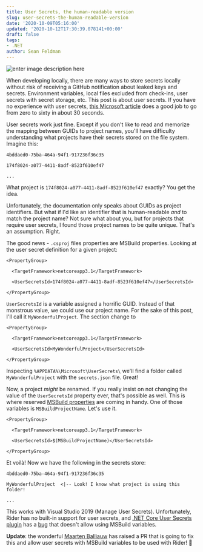 ```yaml
---
title: User Secrets, the human-readable version
slug: user-secrets-the-human-readable-version
date: '2020-10-09T05:16:00'
updated: '2020-10-12T17:30:39.078141+00:00'
draft: false
tags:
- .NET
author: Sean Feldman
---
```

![enter image description here][1]

When developing locally, there are many ways to store secrets locally without risk of receiving a GitHub notification about leaked keys and secrets. Environment variables, local files excluded from check-ins, user secrets with secret storage, etc. This post is about user secrets. If you have no experience with user secrets, [this Microsoft article][2] does a good job to go from zero to sixty in about 30 seconds. 

User secrets work just fine. Except if you don't like to read and memorize the mapping between GUIDs to project names, you'll have difficulty understanding what projects have their secrets stored on the file system. Imagine this:

```
4bddaed0-75ba-464a-94f1-917236f36c35
174f8024-a077-4411-8adf-8523f610ef47
...
```

What project is `174f8024-a077-4411-8adf-8523f610ef47` exactly? You get the idea.

Unfortunately, the documentation only speaks about GUIDs as project identifiers. But what if I'd like an identifier that is human-readable *and* to match the project name? Not sure what about you, but for projects that require user secrets, I found those project names to be quite unique. That's an assumption. Right.

The good news - `.csproj` files properties are MSBuild properties. Looking at the user secret definition for a given project:

```
<PropertyGroup>
  <TargetFramework>netcoreapp3.1</TargetFramework>
  <UserSecretsId>174f8024-a077-4411-8adf-8523f610ef47</UserSecretsId>
</PropertyGroup>
```

`UserSecretsId` is a variable assigned a horrific GUID. Instead of that monstrous value, we could use our project name. For the sake of this post, I'll call it `MyWonderfulProject`. The section change to

```
<PropertyGroup>
  <TargetFramework>netcoreapp3.1</TargetFramework>
  <UserSecretsId>MyWonderfulProject</UserSecretsId>
</PropertyGroup>
```

Inspecting `%APPDATA%\Microsoft\UserSecrets\` we'll find a folder called `MyWonderfulProject` with the `secrets.json` file. Great!

Now, a project *might* be renamed. If you really insist on not changing the value of the `UserSecretsId` property ever, that's possible as well. This is where reserved [MSBuild properties][3] are coming in handy. One of those variables is `MSBuildProjectName`. Let's use it.

```
<PropertyGroup>
  <TargetFramework>netcoreapp3.1</TargetFramework>
  <UserSecretsId>$(MSBuildProjectName)</UserSecretsId>
</PropertyGroup>
```

Et voilà! Now we have the following in the secrets store:

```
4bddaed0-75ba-464a-94f1-917236f36c35
MyWonderfulProject  <|-- Look! I know what project is using this folder!
...
```


This works with Visual Studio 2019 (Manage User Secrets). Unfortunately, Rider has no built-in support for user secrets, and [.NET Core User Secrets plugin][4] has a [bug][5] that doesn't allow using MSBuild variables.

**Update**: the wonderful [Maarten Balliauw][6] has raised a PR that is going to fix this and allow user secrets with MSBuild variables to be used with Rider! 🎉


[1]: https://aspblogs.blob.core.windows.net:443/media/sfeldman/2020/user-secrets/lockers.png
[2]: https://docs.microsoft.com/en-us/aspnet/core/security/app-secrets?view=aspnetcore-3.1&tabs=windows
[3]: https://docs.microsoft.com/en-us/visualstudio/msbuild/msbuild-reserved-and-well-known-properties?view=vs-2019
[4]: https://plugins.jetbrains.com/plugin/10183--net-core-user-secrets
[5]: https://github.com/Witik/RiderUserSecrets/issues/8
[6]: https://blog.maartenballiauw.be/
